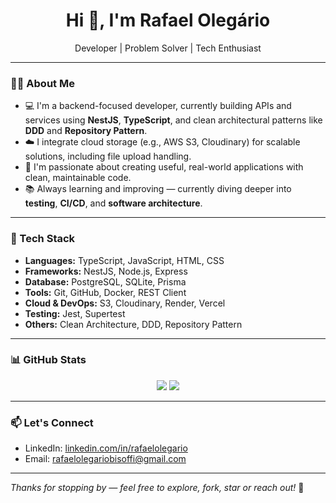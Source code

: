 
<h1 align="center">Hi 👋, I'm Rafael Olegário</h1>
<p align="center">
  Developer | Problem Solver | Tech Enthusiast
</p>

---

### 👨‍💻 About Me

- 💻 I'm a backend-focused developer, currently building APIs and services using **NestJS**, **TypeScript**, and clean architectural patterns like **DDD** and **Repository Pattern**.
- ☁️ I integrate cloud storage (e.g., AWS S3, Cloudinary) for scalable solutions, including file upload handling.
- 🚀 I'm passionate about creating useful, real-world applications with clean, maintainable code.
- 📚 Always learning and improving — currently diving deeper into **testing**, **CI/CD**, and **software architecture**.

---

### 🧰 Tech Stack

- **Languages:** TypeScript, JavaScript, HTML, CSS
- **Frameworks:** NestJS, Node.js, Express
- **Database:** PostgreSQL, SQLite, Prisma
- **Tools:** Git, GitHub, Docker, REST Client
- **Cloud & DevOps:** S3, Cloudinary, Render, Vercel
- **Testing:** Jest, Supertest
- **Others:** Clean Architecture, DDD, Repository Pattern

---

### 📊 GitHub Stats

<p align="center">
  <img src="https://github-readme-stats.vercel.app/api?username=rafaolegario&show_icons=true&theme=tokyonight&hide_title=true" />
  <img src="https://github-readme-stats.vercel.app/api/top-langs/?username=rafaolegario&layout=compact&theme=tokyonight" />
</p>

---

### 📫 Let's Connect

- LinkedIn: [linkedin.com/in/rafaelolegario](https://www.linkedin.com/in/rafael-olegario-/)
- Email: rafaelolegariobisoffi@gmail.com

---

_Thanks for stopping by — feel free to explore, fork, star or reach out!_ 🚀
